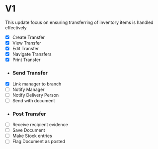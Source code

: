 # V1
This update focus on ensuring transferring of inventory items is handled effectively
- [x] Create Transfer
- [x] View Transfer
- [x] Edit Transfer
- [x] Navigate Transfers
- [x] Print Transfer
-  ### Send Transfer
  -[x] Link manager to branch
  -[ ] Notify Manager
  -[ ] Notify Delivery Person
  -[ ] Send with document
-  ### Post Transfer
  -[ ] Receive recipient evidence
  -[ ] Save Document
  -[ ] Make Stock entries
  -[ ] Flag Document as posted